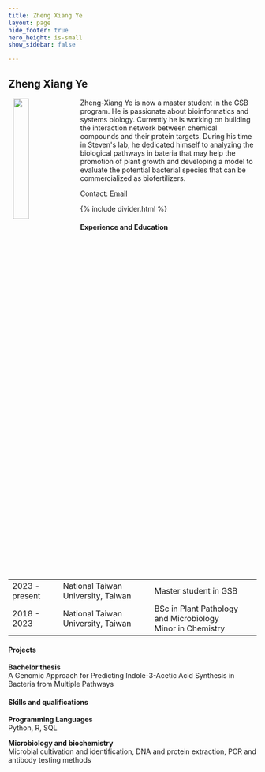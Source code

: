 ```yaml
---
title: Zheng Xiang Ye
layout: page
hide_footer: true
hero_height: is-small
show_sidebar: false

---
```


## Zheng Xiang Ye

<img src="{{site.url}}/alumni/zheng_xiang_ye.jpg" align="left" hspace="10" width="25%">

Zheng-Xiang Ye is now a master student in the GSB program. He is passionate about bioinformatics and systems biology. Currently he is working on building the interaction network between chemical compounds and their protein targets. During his time in Steven's lab, he dedicated himself to analyzing the biological pathways in bateria that may help the promotion of plant growth and developing a model to evaluate the potential bacterial species that can be commercialized as biofertilizers.

Contact:
<i class="fas fa-at"></i> [Email](mailto:b07613010@ntu.edu.tw)

<!--
<i class="fab fa-github"></i> [Github]()  
<i class="fab fa-linkedin"></i> [LinkedIn]()
<i class="fab fa-google"></i> [Google Scholar]()  
-->

{% include divider.html %}

#### Experience and Education

| | | |  
| --- | --- | --- |  
| 2023 - present | National Taiwan University, Taiwan | Master student in GSB |  
| 2018 - 2023 | National Taiwan University, Taiwan | BSc in Plant Pathology and Microbiology<br />Minor in Chemistry |  

#### Projects

**Bachelor thesis**  
A Genomic Approach for Predicting Indole-3-Acetic Acid Synthesis in Bacteria from Multiple Pathways

#### Skills and qualifications

**Programming Languages**  
Python, R, SQL

**Microbiology and biochemistry**  
Microbial cultivation and identification, DNA and protein extraction, PCR and antibody testing methods  
